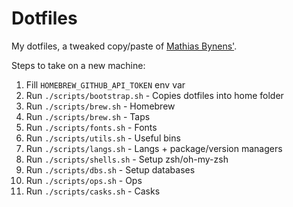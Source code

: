 # Dotfiles

My dotfiles, a tweaked copy/paste of [Mathias Bynens'](https://github.com/mathiasbynens/dotfiles).

Steps to take on a new machine:

1) Fill `HOMEBREW_GITHUB_API_TOKEN` env var
2) Run `./scripts/bootstrap.sh` - Copies dotfiles into home folder
3) Run `./scripts/brew.sh` - Homebrew
4) Run `./scripts/brew.sh` - Taps 
5) Run `./scripts/fonts.sh` - Fonts
6) Run `./scripts/utils.sh` - Useful bins
7) Run `./scripts/langs.sh` - Langs + package/version managers
8) Run `./scripts/shells.sh` - Setup zsh/oh-my-zsh
9) Run `./scripts/dbs.sh` - Setup databases
10) Run `./scripts/ops.sh` - Ops
11) Run `./scripts/casks.sh` - Casks
